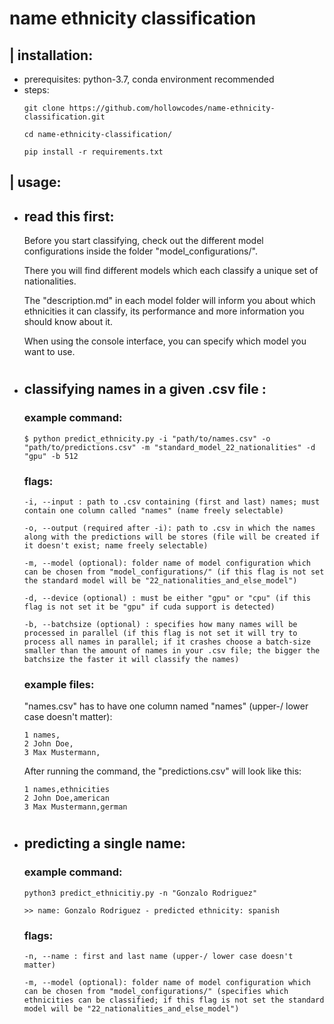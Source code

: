 # name ethnicity classification

## | installation:

- prerequisites: python-3.7, conda environment recommended
- steps:
    ```
    git clone https://github.com/hollowcodes/name-ethnicity-classification.git

    cd name-ethnicity-classification/

    pip install -r requirements.txt
    ```

## | usage:

 - ## read this first:

    Before you start classifying, check out the different model configurations inside the folder "model_configurations/".

    There you will find different models which each classify a unique set of nationalities.

    The "description.md" in each model folder will inform you about which ethnicities it can classify, its performance and more information you should know about it.

    When using the console interface, you can specify which model you want to use.

#

 - ## classifying names in a given .csv file :

    ### example command:
    ```
    $ python predict_ethnicity.py -i "path/to/names.csv" -o "path/to/predictions.csv" -m "standard_model_22_nationalities" -d "gpu" -b 512
    ```
    
    ### flags:
    ```
    -i, --input : path to .csv containing (first and last) names; must contain one column called "names" (name freely selectable)

    -o, --output (required after -i): path to .csv in which the names along with the predictions will be stores (file will be created if it doesn't exist; name freely selectable)

    -m, --model (optional): folder name of model configuration which can be chosen from "model_configurations/" (if this flag is not set the standard model will be "22_nationalities_and_else_model")

    -d, --device (optional) : must be either "gpu" or "cpu" (if this flag is not set it be "gpu" if cuda support is detected)

    -b, --batchsize (optional) : specifies how many names will be processed in parallel (if this flag is not set it will try to process all names in parallel; if it crashes choose a batch-size smaller than the amount of names in your .csv file; the bigger the batchsize the faster it will classify the names)

    ```

    ### example files:
    "names.csv" has to have one column named "names" (upper-/ lower case doesn't matter):
    ```csv
    1 names,
    2 John Doe,
    3 Max Mustermann,
    ```

    After running the command, the "predictions.csv" will look like this:
    ```csv
    1 names,ethnicities
    2 John Doe,american
    3 Max Mustermann,german
    ```

#

 - ## predicting a single name:

    ### example command:
    ```
    python3 predict_ethnicitiy.py -n "Gonzalo Rodriguez"

    >> name: Gonzalo Rodriguez - predicted ethnicity: spanish
    ```

    ### flags:
    ```
    -n, --name : first and last name (upper-/ lower case doesn't matter)
    
    -m, --model (optional): folder name of model configuration which can be chosen from "model_configurations/" (specifies which ethnicities can be classified; if this flag is not set the standard model will be "22_nationalities_and_else_model")
    ```

#

<br><br/>
